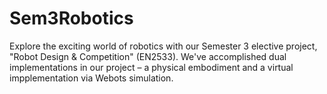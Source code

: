 # Sem3Robotics
Explore the exciting world of robotics with our Semester 3 elective project, "Robot Design &amp; Competition" (EN2533). We've accomplished dual implementations in our project – a physical embodiment and a virtual impplementation via Webots simulation.
